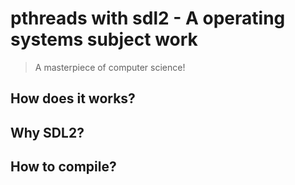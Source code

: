 # pthreads with sdl2 - A operating systems subject work
> A masterpiece of computer science!

## How does it works?


## Why SDL2?


## How to compile?